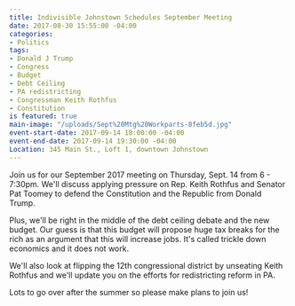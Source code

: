 ```yaml
---
title: Indivisible Johnstown Schedules September Meeting
date: 2017-08-30 15:55:00 -04:00
categories:
- Politics
tags:
- Donald J Trump
- Congress
- Budget
- Debt Ceiling
- PA redistricting
- Congressman Keith Rothfus
- Constitution
is featured: true
main-image: "/uploads/Sept%20Mtg%20Workparts-8feb5d.jpg"
event-start-date: 2017-09-14 18:00:00 -04:00
event-end-date: 2017-09-14 19:30:00 -04:00
Location: 345 Main St., Loft 1, downtown Johnstown
---
```


Join us for our September 2017 meeting on Thursday, Sept. 14 from 6 - 7:30pm.  We'll discuss applying pressure on Rep. Keith Rothfus and Senator Pat Toomey to defend the Constitution and the Republic from Donald Trump.

Plus, we'll be right in the middle of the debt ceiling debate and the new budget.  Our guess is that this budget will propose huge tax breaks for the rich as an argument that this will increase jobs.  It's called trickle down economics and it does not work.

We'll also look at flipping the 12th congressional district by unseating Keith Rothfus and we'll update you on the efforts for redistricting reform in PA.

Lots to go over after the summer so please make plans to join us!  